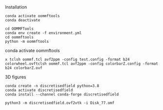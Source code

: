 


Installation

```
conda activate oommftools
conda deactivate

cd OOMMFTools
conda env create -f environment.yml
cd oommftools
python -m oommftools
```

conda activate oommftools

```
x tclsh oommf.tcl avf2ppm -config test.config -format b24 colorwheel.ovf​tclsh oommf.tcl avf2ppm -config colorbarZ.config -format b24 colorbarZ.ovf
```

3D figures

```
conda create -n discretisedfield python=3.8
conda activate discretisedfield
conda install --channel conda-forge discretisedfield

python3 -m discretisedfield.ovf2vtk -i Disk_77.omf

```
